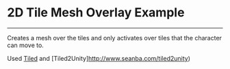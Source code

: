# 2D Tile Mesh Overlay Example
---
Creates a mesh over the tiles and only activates over tiles that the character can move to.

Used [Tiled](http://www.mapeditor.org/) and [Tiled2Unity]http://www.seanba.com/tiled2unity)
